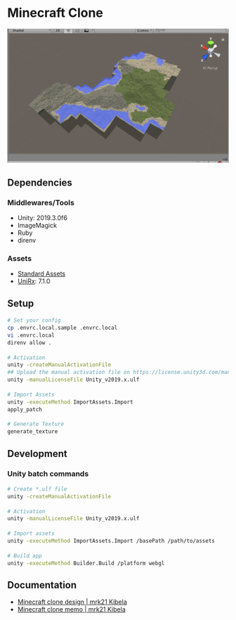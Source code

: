 # Minecraft Clone

![screenshot.png](./doc/screenshot.png)

## Dependencies

### Middlewares/Tools

* Unity: 2019.3.0f6
* ImageMagick
* Ruby
* direnv

### Assets

* [Standard Assets](https://assetstore.unity.com/packages/essentials/asset-packs/standard-assets-for-unity-2017-3-32351)
* [UniRx](https://assetstore.unity.com/packages/tools/integration/unirx-reactive-extensions-for-unity-17276): 7.1.0

## Setup

```sh
# Set your config
cp .envrc.local.sample .envrc.local
vi .envrc.local
direnv allow .

# Activation
unity -createManualActivationFile
## Upload the manual activation file on https://license.unity3d.com/manual
unity -manualLicenseFile Unity_v2019.x.ulf

# Import Assets
unity -executeMethod ImportAssets.Import
apply_patch

# Generate Texture
generate_texture
```

## Development

### Unity batch commands

```sh
# Create *.ulf file
unity -createManualActivationFile

# Activation
unity -manualLicenseFile Unity_v2019.x.ulf

# Import assets
unity -executeMethod ImportAssets.Import /basePath /path/to/assets

# Build app
unity -executeMethod Builder.Build /platform webgl
```

## Documentation

* [Minecraft clone design | mrk21 Kibela](https://mrk21.kibe.la/shared/entries/3d340747-4142-4568-9d78-d0ce494ca9d7)
* [Minecraft clone memo | mrk21 Kibela](https://mrk21.kibe.la/shared/entries/294c5ea1-70db-40ca-a455-7f3266158789)
